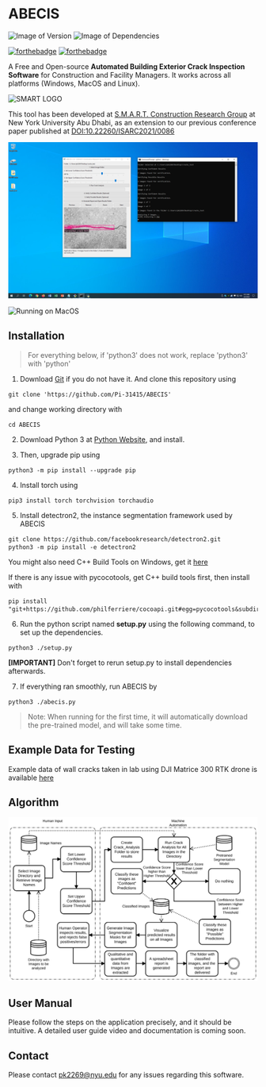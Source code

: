 # ABECIS
![Image of Version](https://img.shields.io/badge/version-v1.0-green)
![Image of Dependencies](https://img.shields.io/badge/dependencies-up%20to%20date-brightgreen)

[![forthebadge](https://forthebadge.com/images/badges/made-with-python.svg)](https://forthebadge.com)
[![forthebadge](https://forthebadge.com/images/badges/powered-by-qt.svg)](https://forthebadge.com)

A Free and Open-source **Automated Building Exterior Crack Inspection Software** for Construction and Facility Managers. It works across all platforms (Windows, MacOS and Linux).

![SMART LOGO](https://nyuad.nyu.edu/content/nyuad/en/home/research/faculty-labs-and-projects/smart-construction-research-group/jcr:content/mainparsys/columncontol_1182373776/columnpar4_1/image/image.adaptive.m1524841438804/394.jpg)

This tool has been developed at [S.M.A.R.T. Construction Research Group](https://nyuad.nyu.edu/en/research/faculty-labs-and-projects/smart-construction-research-group.html) at New York University Abu Dhabi, as an extension to our previous conference paper published at [DOI:10.22260/ISARC2021/0086](http://dx.doi.org/10.22260/ISARC2021/0086)

![Running on Windows](./media/windows.png)

![Running on MacOS](./media/mac.png)

## Installation

> For everything below, if 'python3' does not work, replace 'python3' with 'python'

1. Download [Git](https://git-scm.com/) if you do not have it. And clone this repository using

```
git clone 'https://github.com/Pi-31415/ABECIS'
```

and change working directory with

```
cd ABECIS
```

2. Download Python 3 at [Python Website](https://www.python.org/downloads/), and install.

3. Then, upgrade pip using

```
python3 -m pip install --upgrade pip
```

4. Install torch using

```
pip3 install torch torchvision torchaudio
```

5. Install detectron2, the instance segmentation framework used by ABECIS

```
git clone https://github.com/facebookresearch/detectron2.git
python3 -m pip install -e detectron2
```
You might also need C++ Build Tools on Windows, get it [here](https://visualstudio.microsoft.com/visual-cpp-build-tools/)

If there is any issue with pycocotools, get C++ build tools first, then install with 
```
pip install "git+https://github.com/philferriere/cocoapi.git#egg=pycocotools&subdirectory=PythonAPI"
```


6. Run the python script named **setup.py** using the following command, to set up the dependencies.

```
python3 ./setup.py
```

**[IMPORTANT]** Don't forget to rerun setup.py to install dependencies afterwards.

7. If everything ran smoothly, run ABECIS by

```
python3 ./abecis.py
```

> Note: When running for the first time, it will automatically download the pre-trained model, and will take some time.

## Example Data for Testing

Example data of wall cracks taken in lab using DJI Matrice 300 RTK drone is available [here](https://drive.google.com/drive/folders/1JAcw_7Kw_XL5GmNh1KUp9vH67yRvDQyM?usp=sharing)

## Algorithm

<img src="./media/algorithm.svg">

## User Manual

Please follow the steps on the application precisely, and it should be intuitive. A detailed user guide video and documentation is coming soon.

## Contact
Please contact <pk2269@nyu.edu> for any issues regarding this software.
